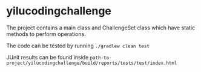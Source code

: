 # yilucodingchallenge

The project contains a main class and ChallengeSet class which have static methods to perform operations.

The code can be tested by running
`./gradlew clean test`

JUnit results can be found inside `path-to-project/yilucodingchallenge/build/reports/tests/test/index.html`
